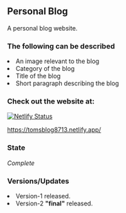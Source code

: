 <h2>Personal Blog</h2>
A personal blog website.

<h3>The following can be described</h3>
<li>An image relevant to the blog</li>
<li>Category of the blog</li>
<li>Title of the blog</li>
<li>Short paragraph describing the blog</li>

<h3>Check out the website at:</h3>

[![Netlify Status](https://api.netlify.com/api/v1/badges/57a4f0fa-23f6-4cc0-ac86-c5b855e65c2c/deploy-status)](https://app.netlify.com/sites/tomsblog8713/deploys)

https://tomsblog8713.netlify.app/

<h3>State</h3>
<em>Complete</em>

<h3>Versions/Updates</h3>
<li>Version-1 released.</li>
<li>Version-2 <strong>"final"</strong> released.</li>
